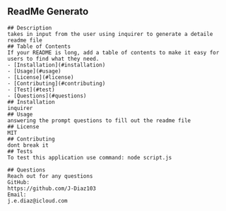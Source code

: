 ## ReadMe Generato
       
    ## Description
    takes in input from the user using inquirer to generate a detaile readme file
    ## Table of Contents 
    If your README is long, add a table of contents to make it easy for users to find what they need.
    - [Installation](#installation)
    - [Usage](#usage)
    - [License](#license)
    - [Contributing](#contributing)
    - [Test](#test)
    - [Questions](#questions)
    ## Installation
    inquirer
    ## Usage
    answering the prompt questions to fill out the readme file
    ## License
    MIT
    ## Contributing
    dont break it
    ## Tests
    To test this application use command: node script.js
    
    ## Questions
    Reach out for any questions
    GitHub:
    https://github.com/J-Diaz103
    Email:
    j.e.diaz@icloud.com
    
    
